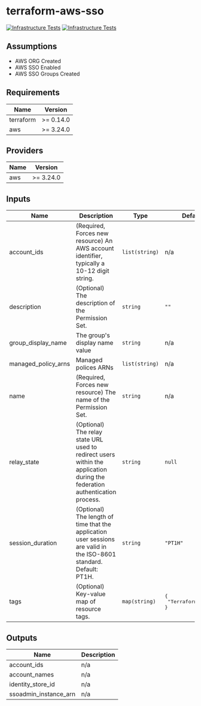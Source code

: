 # terraform-aws-sso

[![Infrastructure Tests](https://www.bridgecrew.cloud/badges/github/cloud-security-labs/terraform-aws-sso/general)](https://www.bridgecrew.cloud/link/badge?vcs=github&fullRepo=cloud-security-labs%2Fterraform-aws-sso&benchmark=INFRASTRUCTURE+SECURITY) [![Infrastructure Tests](https://www.bridgecrew.cloud/badges/github/cloud-security-labs/terraform-aws-sso/cis_aws)](https://www.bridgecrew.cloud/link/badge?vcs=github&fullRepo=cloud-security-labs%2Fterraform-aws-sso&benchmark=CIS+AWS+V1.2)

## Assumptions

- AWS ORG Created
- AWS SSO Enabled
- AWS SSO Groups Created

## Requirements

| Name      | Version   |
| --------- | --------- |
| terraform | >= 0.14.0 |
| aws       | >= 3.24.0 |

## Providers

| Name | Version   |
| ---- | --------- |
| aws  | >= 3.24.0 |

## Inputs

| Name                  | Description                                                                                                                | Type           | Default                                   | Required |
| --------------------- | -------------------------------------------------------------------------------------------------------------------------- | -------------- | ----------------------------------------- | :------: |
| account\_ids          | (Required, Forces new resource) An AWS account identifier, typically a 10-12 digit string.                                 | `list(string)` | n/a                                       |   yes    |
| description           | (Optional) The description of the Permission Set.                                                                          | `string`       | `""`                                      |    no    |
| group\_display\_name  | The group's display name value                                                                                             | `string`       | n/a                                       |   yes    |
| managed\_policy\_arns | Managed polices ARNs                                                                                                       | `list(string)` | n/a                                       |   yes    |
| name                  | (Required, Forces new resource) The name of the Permission Set.                                                            | `string`       | n/a                                       |   yes    |
| relay\_state          | (Optional) The relay state URL used to redirect users within the application during the federation authentication process. | `string`       | `null`                                    |    no    |
| session\_duration     | (Optional) The length of time that the application user sessions are valid in the ISO-8601 standard. Default: PT1H.        | `string`       | `"PT1H"`                                  |    no    |
| tags                  | (Optional) Key-value map of resource tags.                                                                                 | `map(string)`  | <pre>{<br>  "Terraform": "Yes"<br>}</pre> |    no    |

## Outputs

| Name                    | Description |
| ----------------------- | ----------- |
| account\_ids            | n/a         |
| account\_names          | n/a         |
| identity\_store\_id     | n/a         |
| ssoadmin\_instance\_arn | n/a         |
